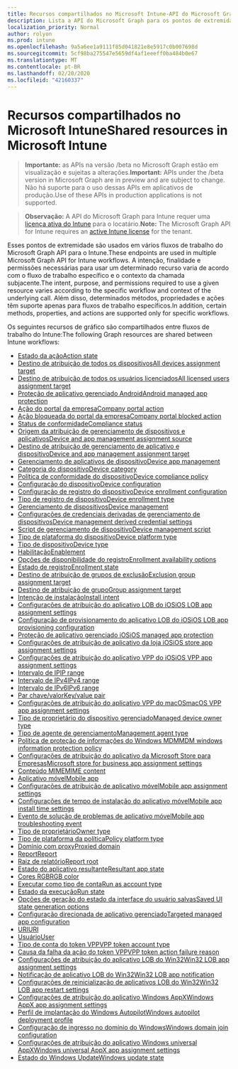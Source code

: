 ```yaml
---
title: Recursos compartilhados no Microsoft Intune-API do Microsoft Graph
description: Lista a API do Microsoft Graph para os pontos de extremidade do Intune (REST) que dão suporte a vários fluxos de trabalho para uma organização de locatário.
localization_priority: Normal
author: rolyon
ms.prod: intune
ms.openlocfilehash: 9a5a6ee1a9111f85d041821e8e5917c0b007698d
ms.sourcegitcommit: 5cf98ba275547e5659df4af1eeeff0ba484b0e67
ms.translationtype: MT
ms.contentlocale: pt-BR
ms.lasthandoff: 02/20/2020
ms.locfileid: "42160337"
---
```

# <a name="shared-resources-in-microsoft-intune"></a><span data-ttu-id="c9b95-103">Recursos compartilhados no Microsoft Intune</span><span class="sxs-lookup"><span data-stu-id="c9b95-103">Shared resources in Microsoft Intune</span></span>

> <span data-ttu-id="c9b95-104">**Importante:** as APIs na versão /beta no Microsoft Graph estão em visualização e sujeitas a alterações.</span><span class="sxs-lookup"><span data-stu-id="c9b95-104">**Important:** APIs under the /beta version in Microsoft Graph are in preview and are subject to change.</span></span> <span data-ttu-id="c9b95-105">Não há suporte para o uso dessas APIs em aplicativos de produção.</span><span class="sxs-lookup"><span data-stu-id="c9b95-105">Use of these APIs in production applications is not supported.</span></span>

> <span data-ttu-id="c9b95-106">**Observação:** A API do Microsoft Graph para Intune requer uma [licença ativa do Intune](https://go.microsoft.com/fwlink/?linkid=839381) para o locatário.</span><span class="sxs-lookup"><span data-stu-id="c9b95-106">**Note:** The Microsoft Graph API for Intune requires an [active Intune license](https://go.microsoft.com/fwlink/?linkid=839381) for the tenant.</span></span>

<span data-ttu-id="c9b95-107">Esses pontos de extremidade são usados em vários fluxos de trabalho do Microsoft Graph API para o Intune.</span><span class="sxs-lookup"><span data-stu-id="c9b95-107">These endpoints are used in multiple Microsoft Graph API for Intune workflows.</span></span>  <span data-ttu-id="c9b95-108">A intenção, finalidade e permissões necessárias para usar um determinado recurso varia de acordo com o fluxo de trabalho específico e o contexto da chamada subjacente.</span><span class="sxs-lookup"><span data-stu-id="c9b95-108">The intent, purpose, and permissions required to use a given resource varies according to the specific workflow and context of the underlying call.</span></span>  <span data-ttu-id="c9b95-109">Além disso, determinados métodos, propriedades e ações têm suporte apenas para fluxos de trabalho específicos.</span><span class="sxs-lookup"><span data-stu-id="c9b95-109">In addition, certain methods, properties, and actions are supported only for specific workflows.</span></span>

<span data-ttu-id="c9b95-110">Os seguintes recursos de gráfico são compartilhados entre fluxos de trabalho do Intune:</span><span class="sxs-lookup"><span data-stu-id="c9b95-110">The following Graph resources are shared between Intune workflows:</span></span>

- [<span data-ttu-id="c9b95-111">Estado da ação</span><span class="sxs-lookup"><span data-stu-id="c9b95-111">Action state</span></span>](intune-shared-actionstate.md)
- [<span data-ttu-id="c9b95-112">Destino de atribuição de todos os dispositivos</span><span class="sxs-lookup"><span data-stu-id="c9b95-112">All devices assignment target</span></span>](intune-shared-alldevicesassignmenttarget.md)
- [<span data-ttu-id="c9b95-113">Destino de atribuição de todos os usuários licenciados</span><span class="sxs-lookup"><span data-stu-id="c9b95-113">All licensed users assignment target</span></span>](intune-shared-alllicensedusersassignmenttarget.md)
- [<span data-ttu-id="c9b95-114">Proteção de aplicativo gerenciado Android</span><span class="sxs-lookup"><span data-stu-id="c9b95-114">Android managed app protection</span></span>](intune-shared-androidmanagedappprotection.md)
- [<span data-ttu-id="c9b95-115">Ação do portal da empresa</span><span class="sxs-lookup"><span data-stu-id="c9b95-115">Company portal action</span></span>](intune-shared-companyportalaction.md)
- [<span data-ttu-id="c9b95-116">Ação bloqueada do portal da empresa</span><span class="sxs-lookup"><span data-stu-id="c9b95-116">Company portal blocked action</span></span>](intune-shared-companyportalblockedaction.md)
- [<span data-ttu-id="c9b95-117">Status de conformidade</span><span class="sxs-lookup"><span data-stu-id="c9b95-117">Compliance status</span></span>](intune-shared-compliancestatus.md)
- [<span data-ttu-id="c9b95-118">Origem da atribuição de gerenciamento de dispositivos e aplicativos</span><span class="sxs-lookup"><span data-stu-id="c9b95-118">Device and app management assignment source</span></span>](intune-shared-deviceandappmanagementassignmentsource.md)
- [<span data-ttu-id="c9b95-119">Destino de atribuição de gerenciamento de aplicativo e dispositivo</span><span class="sxs-lookup"><span data-stu-id="c9b95-119">Device and app management assignment target</span></span>](intune-shared-deviceandappmanagementassignmenttarget.md)
- [<span data-ttu-id="c9b95-120">Gerenciamento de aplicativos de dispositivo</span><span class="sxs-lookup"><span data-stu-id="c9b95-120">Device app management</span></span>](intune-shared-deviceappmanagement.md)
- [<span data-ttu-id="c9b95-121">Categoria do dispositivo</span><span class="sxs-lookup"><span data-stu-id="c9b95-121">Device category</span></span>](intune-shared-devicecategory.md)
- [<span data-ttu-id="c9b95-122">Política de conformidade do dispositivo</span><span class="sxs-lookup"><span data-stu-id="c9b95-122">Device compliance policy</span></span>](intune-shared-devicecompliancepolicy.md)
- [<span data-ttu-id="c9b95-123">Configuração do dispositivo</span><span class="sxs-lookup"><span data-stu-id="c9b95-123">Device configuration</span></span>](intune-shared-deviceconfiguration.md)
- [<span data-ttu-id="c9b95-124">Configuração de registro do dispositivo</span><span class="sxs-lookup"><span data-stu-id="c9b95-124">Device enrollment configuration</span></span>](intune-shared-deviceenrollmentconfiguration.md)
- [<span data-ttu-id="c9b95-125">Tipo de registro de dispositivo</span><span class="sxs-lookup"><span data-stu-id="c9b95-125">Device enrollment type</span></span>](intune-shared-deviceenrollmenttype.md)
- [<span data-ttu-id="c9b95-126">Gerenciamento de dispositivos</span><span class="sxs-lookup"><span data-stu-id="c9b95-126">Device management</span></span>](intune-shared-devicemanagement.md)
- [<span data-ttu-id="c9b95-127">Configurações de credenciais derivadas de gerenciamento de dispositivos</span><span class="sxs-lookup"><span data-stu-id="c9b95-127">Device management derived credential settings</span></span>](intune-shared-devicemanagementderivedcredentialsettings.md)
- [<span data-ttu-id="c9b95-128">Script de gerenciamento de dispositivo</span><span class="sxs-lookup"><span data-stu-id="c9b95-128">Device management script</span></span>](intune-shared-devicemanagementscript.md)
- [<span data-ttu-id="c9b95-129">Tipo de plataforma do dispositivo</span><span class="sxs-lookup"><span data-stu-id="c9b95-129">Device platform type</span></span>](intune-shared-deviceplatformtype.md)
- [<span data-ttu-id="c9b95-130">Tipo de dispositivo</span><span class="sxs-lookup"><span data-stu-id="c9b95-130">Device type</span></span>](intune-shared-devicetype.md)
- [<span data-ttu-id="c9b95-131">Habilitação</span><span class="sxs-lookup"><span data-stu-id="c9b95-131">Enablement</span></span>](intune-shared-enablement.md)
- [<span data-ttu-id="c9b95-132">Opções de disponibilidade do registro</span><span class="sxs-lookup"><span data-stu-id="c9b95-132">Enrollment availability options</span></span>](intune-shared-enrollmentavailabilityoptions.md)
- [<span data-ttu-id="c9b95-133">Estado de registro</span><span class="sxs-lookup"><span data-stu-id="c9b95-133">Enrollment state</span></span>](intune-shared-enrollmentstate.md)
- [<span data-ttu-id="c9b95-134">Destino de atribuição de grupos de exclusão</span><span class="sxs-lookup"><span data-stu-id="c9b95-134">Exclusion group assignment target</span></span>](intune-shared-exclusiongroupassignmenttarget.md)
- [<span data-ttu-id="c9b95-135">Destino de atribuição de grupo</span><span class="sxs-lookup"><span data-stu-id="c9b95-135">Group assignment target</span></span>](intune-shared-groupassignmenttarget.md)
- [<span data-ttu-id="c9b95-136">Intenção de instalação</span><span class="sxs-lookup"><span data-stu-id="c9b95-136">Install intent</span></span>](intune-shared-installintent.md)
- [<span data-ttu-id="c9b95-137">Configurações de atribuição do aplicativo LOB do iOS</span><span class="sxs-lookup"><span data-stu-id="c9b95-137">iOS LOB app assignment settings</span></span>](intune-shared-ioslobappassignmentsettings.md)
- [<span data-ttu-id="c9b95-138">Configuração de provisionamento do aplicativo LOB do iOS</span><span class="sxs-lookup"><span data-stu-id="c9b95-138">iOS LOB app provisioning configuration</span></span>](intune-shared-ioslobappprovisioningconfiguration.md)
- [<span data-ttu-id="c9b95-139">Proteção de aplicativo gerenciado iOS</span><span class="sxs-lookup"><span data-stu-id="c9b95-139">iOS managed app protection</span></span>](intune-shared-iosmanagedappprotection.md)
- [<span data-ttu-id="c9b95-140">Configurações de atribuição de aplicativo da loja iOS</span><span class="sxs-lookup"><span data-stu-id="c9b95-140">iOS store app assignment settings</span></span>](intune-shared-iosstoreappassignmentsettings.md)
- [<span data-ttu-id="c9b95-141">Configurações de atribuição do aplicativo VPP do iOS</span><span class="sxs-lookup"><span data-stu-id="c9b95-141">iOS VPP app assignment settings</span></span>](intune-shared-iosvppappassignmentsettings.md)
- [<span data-ttu-id="c9b95-142">Intervalo de IP</span><span class="sxs-lookup"><span data-stu-id="c9b95-142">IP range</span></span>](intune-shared-iprange.md)
- [<span data-ttu-id="c9b95-143">Intervalo de IPv4</span><span class="sxs-lookup"><span data-stu-id="c9b95-143">IPv4 range</span></span>](intune-shared-ipv4range.md)
- [<span data-ttu-id="c9b95-144">Intervalo de IPv6</span><span class="sxs-lookup"><span data-stu-id="c9b95-144">IPv6 range</span></span>](intune-shared-ipv6range.md)
- [<span data-ttu-id="c9b95-145">Par chave/valor</span><span class="sxs-lookup"><span data-stu-id="c9b95-145">Key/value pair</span></span>](intune-shared-keyvaluepair.md)
- [<span data-ttu-id="c9b95-146">Configurações de atribuição do aplicativo VPP do macOS</span><span class="sxs-lookup"><span data-stu-id="c9b95-146">macOS VPP app assignment settings</span></span>](intune-shared-macosvppappassignmentsettings.md)
- [<span data-ttu-id="c9b95-147">Tipo de proprietário do dispositivo gerenciado</span><span class="sxs-lookup"><span data-stu-id="c9b95-147">Managed device owner type</span></span>](intune-shared-manageddeviceownertype.md)
- [<span data-ttu-id="c9b95-148">Tipo de agente de gerenciamento</span><span class="sxs-lookup"><span data-stu-id="c9b95-148">Management agent type</span></span>](intune-shared-managementagenttype.md)
- [<span data-ttu-id="c9b95-149">Política de proteção de informações do Windows MDM</span><span class="sxs-lookup"><span data-stu-id="c9b95-149">MDM windows information protection policy</span></span>](intune-shared-mdmwindowsinformationprotectionpolicy.md)
- [<span data-ttu-id="c9b95-150">Configurações de atribuição do aplicativo da Microsoft Store para Empresas</span><span class="sxs-lookup"><span data-stu-id="c9b95-150">Microsoft store for business app assignment settings</span></span>](intune-shared-microsoftstoreforbusinessappassignmentsettings.md)
- [<span data-ttu-id="c9b95-151">Conteúdo MIME</span><span class="sxs-lookup"><span data-stu-id="c9b95-151">MIME content</span></span>](intune-shared-mimecontent.md)
- [<span data-ttu-id="c9b95-152">Aplicativo móvel</span><span class="sxs-lookup"><span data-stu-id="c9b95-152">Mobile app</span></span>](intune-shared-mobileapp.md)
- [<span data-ttu-id="c9b95-153">Configurações de atribuição de aplicativo móvel</span><span class="sxs-lookup"><span data-stu-id="c9b95-153">Mobile app assignment settings</span></span>](intune-shared-mobileappassignmentsettings.md)
- [<span data-ttu-id="c9b95-154">Configurações de tempo de instalação do aplicativo móvel</span><span class="sxs-lookup"><span data-stu-id="c9b95-154">Mobile app install time settings</span></span>](intune-shared-mobileappinstalltimesettings.md)
- [<span data-ttu-id="c9b95-155">Evento de solução de problemas de aplicativo móvel</span><span class="sxs-lookup"><span data-stu-id="c9b95-155">Mobile app troubleshooting event</span></span>](intune-shared-mobileapptroubleshootingevent.md)
- [<span data-ttu-id="c9b95-156">Tipo de proprietário</span><span class="sxs-lookup"><span data-stu-id="c9b95-156">Owner type</span></span>](intune-shared-ownertype.md)
- [<span data-ttu-id="c9b95-157">Tipo de plataforma da política</span><span class="sxs-lookup"><span data-stu-id="c9b95-157">Policy platform type</span></span>](intune-shared-policyplatformtype.md)
- [<span data-ttu-id="c9b95-158">Domínio com proxy</span><span class="sxs-lookup"><span data-stu-id="c9b95-158">Proxied domain</span></span>](intune-shared-proxieddomain.md)
- [<span data-ttu-id="c9b95-159">Report</span><span class="sxs-lookup"><span data-stu-id="c9b95-159">Report</span></span>](intune-shared-report.md)
- [<span data-ttu-id="c9b95-160">Raiz de relatório</span><span class="sxs-lookup"><span data-stu-id="c9b95-160">Report root</span></span>](intune-shared-reportroot.md)
- [<span data-ttu-id="c9b95-161">Estado do aplicativo resultante</span><span class="sxs-lookup"><span data-stu-id="c9b95-161">Resultant app state</span></span>](intune-shared-resultantappstate.md)
- [<span data-ttu-id="c9b95-162">Cores RGB</span><span class="sxs-lookup"><span data-stu-id="c9b95-162">RGB color</span></span>](intune-shared-rgbcolor.md)
- [<span data-ttu-id="c9b95-163">Executar como tipo de conta</span><span class="sxs-lookup"><span data-stu-id="c9b95-163">Run as account type</span></span>](intune-shared-runasaccounttype.md)
- [<span data-ttu-id="c9b95-164">Estado da execução</span><span class="sxs-lookup"><span data-stu-id="c9b95-164">Run state</span></span>](intune-shared-runstate.md)
- [<span data-ttu-id="c9b95-165">Opções de geração do estado da interface do usuário salvas</span><span class="sxs-lookup"><span data-stu-id="c9b95-165">Saved UI state generation options</span></span>](intune-shared-saveduistategenerationoptions.md)
- [<span data-ttu-id="c9b95-166">Configuração direcionada de aplicativo gerenciado</span><span class="sxs-lookup"><span data-stu-id="c9b95-166">Targeted managed app configuration</span></span>](intune-shared-targetedmanagedappconfiguration.md)
- [<span data-ttu-id="c9b95-167">URI</span><span class="sxs-lookup"><span data-stu-id="c9b95-167">URI</span></span>](intune-shared-uri.md)
- [<span data-ttu-id="c9b95-168">Usuário</span><span class="sxs-lookup"><span data-stu-id="c9b95-168">User</span></span>](intune-shared-user.md)
- [<span data-ttu-id="c9b95-169">Tipo de conta do token VPP</span><span class="sxs-lookup"><span data-stu-id="c9b95-169">VPP token account type</span></span>](intune-shared-vpptokenaccounttype.md)
- [<span data-ttu-id="c9b95-170">Causa da falha da ação do token VPP</span><span class="sxs-lookup"><span data-stu-id="c9b95-170">VPP token action failure reason</span></span>](intune-shared-vpptokenactionfailurereason.md)
- [<span data-ttu-id="c9b95-171">Configurações de atribuição do aplicativo LOB do Win32</span><span class="sxs-lookup"><span data-stu-id="c9b95-171">Win32 LOB app assignment settings</span></span>](intune-shared-win32lobappassignmentsettings.md)
- [<span data-ttu-id="c9b95-172">Notificação de aplicativo LOB do Win32</span><span class="sxs-lookup"><span data-stu-id="c9b95-172">Win32 LOB app notification</span></span>](intune-shared-win32lobappnotification.md)
- [<span data-ttu-id="c9b95-173">Configurações de reinicialização de aplicativos LOB do Win32</span><span class="sxs-lookup"><span data-stu-id="c9b95-173">Win32 LOB app restart settings</span></span>](intune-shared-win32lobapprestartsettings.md)
- [<span data-ttu-id="c9b95-174">Configurações de atribuição do aplicativo Windows AppX</span><span class="sxs-lookup"><span data-stu-id="c9b95-174">Windows AppX app assignment settings</span></span>](intune-shared-windowsappxappassignmentsettings.md)
- [<span data-ttu-id="c9b95-175">Perfil de implantação do Windows Autopilot</span><span class="sxs-lookup"><span data-stu-id="c9b95-175">Windows autopilot deployment profile</span></span>](intune-shared-windowsautopilotdeploymentprofile.md)
- [<span data-ttu-id="c9b95-176">Configuração de ingresso no domínio do Windows</span><span class="sxs-lookup"><span data-stu-id="c9b95-176">Windows domain join configuration</span></span>](intune-shared-windowsdomainjoinconfiguration.md)
- [<span data-ttu-id="c9b95-177">Configurações de atribuição do aplicativo Windows universal AppX</span><span class="sxs-lookup"><span data-stu-id="c9b95-177">Windows universal AppX app assignment settings</span></span>](intune-shared-windowsuniversalappxappassignmentsettings.md)
- [<span data-ttu-id="c9b95-178">Estado do Windows Update</span><span class="sxs-lookup"><span data-stu-id="c9b95-178">Windows update state</span></span>](intune-shared-windowsupdatestate.md)

